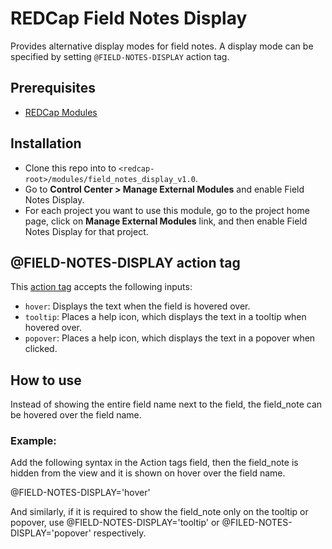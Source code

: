 # REDCap Field Notes Display
Provides alternative display modes for field notes. A display mode can be specified by setting `@FIELD-NOTES-DISPLAY` action tag.

## Prerequisites
- [REDCap Modules](https://github.com/vanderbilt/redcap-external-modules)

## Installation
- Clone this repo into to `<redcap-root>/modules/field_notes_display_v1.0`.
- Go to **Control Center > Manage External Modules** and enable Field Notes Display.
- For each project you want to use this module, go to the project home page, click on **Manage External Modules** link, and then enable Field Notes Display for that project.

## @FIELD-NOTES-DISPLAY action tag
This [action tag](https://wiki.chpc.utah.edu/pages/viewpage.action?pageId=595001400) accepts the following inputs:
- `hover`: Displays the text when the field is hovered over.
- `tooltip`: Places a help icon, which displays the text in a tooltip when hovered over.
- `popover`: Places a help icon, which displays the text in a popover when clicked.

## How to use
Instead of showing the entire field name next to the field, the field_note can be hovered over the field name.

### Example:
Add the following syntax in the Action tags field, then the field_note is hidden from the view and it is shown on hover over the field name.

@FIELD-NOTES-DISPLAY='hover'

And similarly, if it is required to show the field_note only on the tooltip or popover, use @FIELD-NOTES-DISPLAY='tooltip' or @FILED-NOTES-DISPLAY='popover' respectively.

